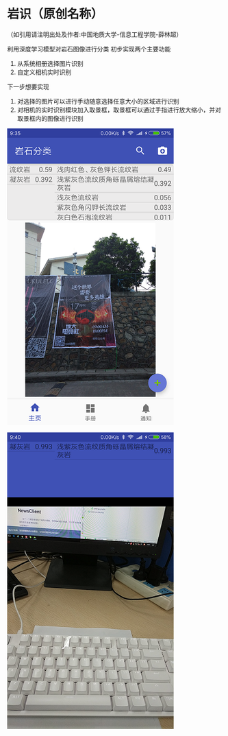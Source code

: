 # 岩识（原创名称）
（如引用请注明出处及作者:中国地质大学-信息工程学院-薛林超）

利用深度学习模型对岩石图像进行分类
初步实现两个主要功能
1. 从系统相册选择图片识别
2. 自定义相机实时识别

下一步想要实现
1. 对选择的图片可以进行手动随意选择任意大小的区域进行识别
2. 对相机的实时识别模块加入取景框，取景框可以通过手指进行放大缩小，并对取景框内的图像进行识别

![从系统相册选择图片识别](https://github.com/xuelinchao/RockClassification/blob/master/Screenshots/main_fragment_small.png)

![自定义相机实时识别](https://github.com/xuelinchao/RockClassification/blob/master/Screenshots/classifier_activity_small.png)

